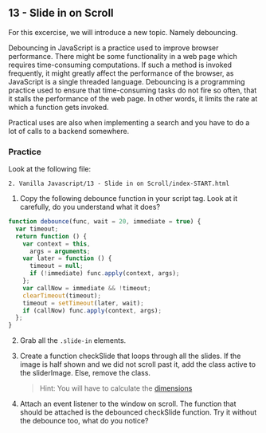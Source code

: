## 13 - Slide in on Scroll

For this excercise, we will introduce a new topic. Namely debouncing.

Debouncing in JavaScript is a practice used to improve browser performance. There might be some functionality in a web page which requires time-consuming computations. If such a method is invoked frequently, it might greatly affect the performance of the browser, as JavaScript is a single threaded language. Debouncing is a programming practice used to ensure that time-consuming tasks do not fire so often, that it stalls the performance of the web page. In other words, it limits the rate at which a function gets invoked.

Practical uses are also when implementing a search and you have to do a lot of calls to a backend somewhere.

### Practice

Look at the following file:

```
2. Vanilla Javascript/13 - Slide in on Scroll/index-START.html
```

1. Copy the following debounce function in your script tag. Look at it carefully, do you understand what it does?

```js
function debounce(func, wait = 20, immediate = true) {
  var timeout;
  return function () {
    var context = this,
      args = arguments;
    var later = function () {
      timeout = null;
      if (!immediate) func.apply(context, args);
    };
    var callNow = immediate && !timeout;
    clearTimeout(timeout);
    timeout = setTimeout(later, wait);
    if (callNow) func.apply(context, args);
  };
}
```

2. Grab all the `.slide-in` elements.

3. Create a function checkSlide that loops through all the slides. If the image is half shown and we did not scroll past it, add the class active to the sliderImage. Else, remove the class.

   > Hint: You will have to calculate the [dimensions](https://developer.mozilla.org/en-US/docs/Web/API/CSS_Object_Model/Determining_the_dimensions_of_elements)

4. Attach an event listener to the window on scroll. The function that should be attached is the debounced checkSlide function. Try it without the debounce too, what do you notice?

